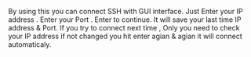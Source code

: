 By using this you can connect SSH with GUI interface.
Just Enter your IP address .
Enter your Port .
Enter to continue.
It will save your last time IP address & Port.
If you try to connect next time , Only you need to check your IP address if not changed you hit enter agian & agian it will connect automaticaly.
